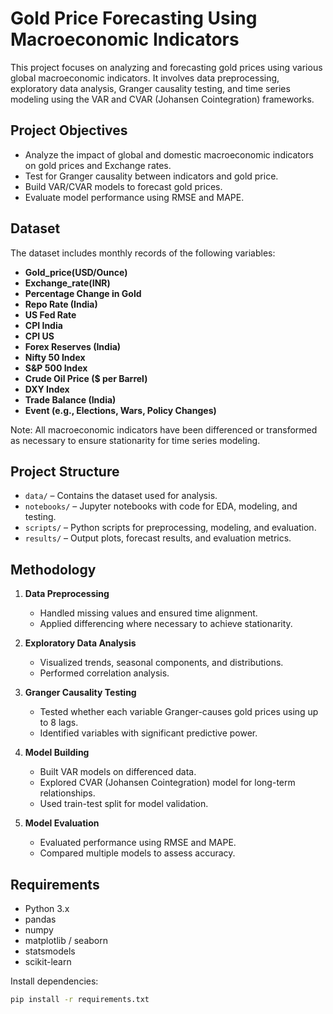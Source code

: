 # Gold Price Forecasting Using Macroeconomic Indicators

This project focuses on analyzing and forecasting gold prices using various global macroeconomic indicators. It involves data preprocessing, exploratory data analysis, Granger causality testing, and time series modeling using the VAR and CVAR (Johansen Cointegration) frameworks.

## Project Objectives

- Analyze the impact of global and domestic macroeconomic indicators on gold prices and Exchange rates.
- Test for Granger causality between indicators and gold price.
- Build VAR/CVAR models to forecast gold prices.
- Evaluate model performance using RMSE and MAPE.

## Dataset

The dataset includes monthly records of the following variables:

- **Gold_price(USD/Ounce)**
- **Exchange_rate(INR)**
- **Percentage Change in Gold**
- **Repo Rate (India)**
- **US Fed Rate**
- **CPI India**
- **CPI US**
- **Forex Reserves (India)**
- **Nifty 50 Index**
- **S&P 500 Index**
- **Crude Oil Price ($ per Barrel)**
- **DXY Index**
- **Trade Balance (India)**
- **Event (e.g., Elections, Wars, Policy Changes)**

Note: All macroeconomic indicators have been differenced or transformed as necessary to ensure stationarity for time series modeling.

## Project Structure

- `data/` – Contains the dataset used for analysis.
- `notebooks/` – Jupyter notebooks with code for EDA, modeling, and testing.
- `scripts/` – Python scripts for preprocessing, modeling, and evaluation.
- `results/` – Output plots, forecast results, and evaluation metrics.

## Methodology

1. **Data Preprocessing**
   - Handled missing values and ensured time alignment.
   - Applied differencing where necessary to achieve stationarity.

2. **Exploratory Data Analysis**
   - Visualized trends, seasonal components, and distributions.
   - Performed correlation analysis.

3. **Granger Causality Testing**
   - Tested whether each variable Granger-causes gold prices using up to 8 lags.
   - Identified variables with significant predictive power.

4. **Model Building**
   - Built VAR models on differenced data.
   - Explored CVAR (Johansen Cointegration) model for long-term relationships.
   - Used train-test split for model validation.

5. **Model Evaluation**
   - Evaluated performance using RMSE and MAPE.
   - Compared multiple models to assess accuracy.

## Requirements

- Python 3.x
- pandas
- numpy
- matplotlib / seaborn
- statsmodels
- scikit-learn

Install dependencies:

```bash
pip install -r requirements.txt
